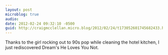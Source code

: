 ```yaml
---
layout: post
microblog: true
audio: 
date: 2012-02-24 09:32:10 -0500
guid: http://craigmcclellan.micro.blog/2012/02/24/t173052601745682433.html
---
```

Thanks to the girl rocking out to 90s pop while cleaning the hotel kitchen, I just rediscovered Dream's He Loves You Not.

